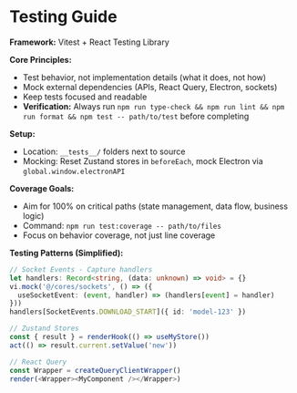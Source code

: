 # Testing Guide

**Framework:** Vitest + React Testing Library

**Core Principles:**

- Test behavior, not implementation details (what it does, not how)
- Mock external dependencies (APIs, React Query, Electron, sockets)
- Keep tests focused and readable
- **Verification:** Always run `npm run type-check && npm run lint && npm run format && npm test -- path/to/test` before completing

**Setup:**

- Location: `__tests__/` folders next to source
- Mocking: Reset Zustand stores in `beforeEach`, mock Electron via `global.window.electronAPI`

**Coverage Goals:**

- Aim for 100% on critical paths (state management, data flow, business logic)
- Command: `npm run test:coverage -- path/to/files`
- Focus on behavior coverage, not just line coverage

**Testing Patterns (Simplified):**

```typescript
// Socket Events - Capture handlers
let handlers: Record<string, (data: unknown) => void> = {}
vi.mock('@/cores/sockets', () => ({
  useSocketEvent: (event, handler) => (handlers[event] = handler)
}))
handlers[SocketEvents.DOWNLOAD_START]({ id: 'model-123' })

// Zustand Stores
const { result } = renderHook(() => useMyStore())
act(() => result.current.setValue('new'))

// React Query
const Wrapper = createQueryClientWrapper()
render(<Wrapper><MyComponent /></Wrapper>)
```
